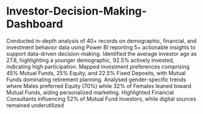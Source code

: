 # Investor-Decision-Making-Dashboard

 Conducted in-depth analysis of 40+ records on demographic, financial, and investment behavior data using Power BI reporting 5+ actionable insights to support data-driven decision-making.
 Identified the average investor age as 27.8, highlighting a younger demographic, 92.5% actively invested, indicating high participation.
 Mapped investment preferences comprising 45% Mutual Funds, 25% Equity, and 22.5% Fixed Deposits, with Mutual Funds dominating retirement planning.
 Analysed gender-specific trends where Males preferred Equity (70%) while 32% of Females leaned toward Mutual Funds, aiding personalized marketing.
 Highlighted Financial Consultants influencing 52% of Mutual Fund investors, while digital sources remained underutilized
